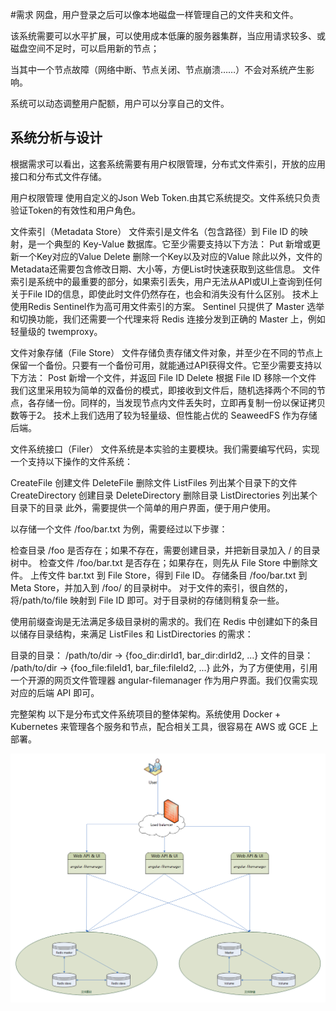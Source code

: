 #需求
网盘，用户登录之后可以像本地磁盘一样管理自己的文件夹和文件。

该系统需要可以水平扩展，可以使用成本低廉的服务器集群，当应用请求较多、或磁盘空间不足时，可以启用新的节点；

当其中一个节点故障（网络中断、节点关闭、节点崩溃……）不会对系统产生影响。

系统可以动态调整用户配额，用户可以分享自己的文件。

## 系统分析与设计
根据需求可以看出，这套系统需要有用户权限管理，分布式文件索引，开放的应用接口和分布式文件存储。

用户权限管理
使用自定义的Json Web Token.由其它系统提交。文件系统只负责验证Token的有效性和用户角色。

文件索引（Metadata Store）
文件索引是文件名（包含路径）到 File ID 的映射，是一个典型的 Key-Value 数据库。它至少需要支持以下方法：
Put 新增或更新一个Key对应的Value
Delete 删除一个Key以及对应的Value
除此以外，文件的Metadata还需要包含修改日期、大小等，方便List时快速获取到这些信息。 文件索引是系统中的最重要的部分，如果索引丢失，用户无法从API或UI上查询到任何关于File ID的信息，即使此时文件仍然存在，也会和消失没有什么区别。
技术上使用Redis Sentinel作为高可用文件索引的方案。
Sentinel 只提供了 Master 选举和切换功能，我们还需要一个代理来将 Redis 连接分发到正确的 Master 上，例如轻量级的 twemproxy。

文件对象存储（File Store）
文件存储负责存储文件对象，并至少在不同的节点上保留一个备份。只要有一个备份可用，就能通过API获得文件。它至少需要支持以下方法：
Post 新增一个文件，并返回 File ID
Delete 根据 File ID 移除一个文件
我们这里采用较为简单的双备份的模式，即接收到文件后，随机选择两个不同的节点，各存储一份。同样的，当发现节点内文件丢失时，立即再复制一份以保证拷贝数等于2。
技术上我们选用了较为轻量级、但性能占优的 SeaweedFS 作为存储后端。

文件系统接口（Filer）
文件系统是本实验的主要模块。我们需要编写代码，实现一个支持以下操作的文件系统：

CreateFile 创建文件
DeleteFile 删除文件
ListFiles 列出某个目录下的文件
CreateDirectory 创建目录
DeleteDirectory 删除目录
ListDirectories 列出某个目录下的目录
此外，需要提供一个简单的用户界面，便于用户使用。

以存储一个文件 /foo/bar.txt 为例，需要经过以下步骤：

检查目录 /foo 是否存在；如果不存在，需要创建目录，并把新目录加入 / 的目录树中。
检查文件 /foo/bar.txt 是否存在；如果存在，则先从 File Store 中删除文件。
上传文件 bar.txt 到 File Store，得到 File ID。
存储条目 /foo/bar.txt 到 Meta Store，并加入到 /foo/ 的目录树中。
对于文件的索引，很自然的，将/path/to/file 映射到 File ID 即可。对于目录树的存储则稍复杂一些。

使用前缀查询是无法满足多级目录树的需求的。我们在 Redis 中创建如下的条目以储存目录结构，来满足 ListFiles 和 ListDirectories 的需求：

目录的目录： /path/to/dir -> {foo_dir:dirId1, bar_dir:dirId2, ...}
文件的目录： /path/to/dir -> {foo_file:fileId1, bar_file:fileId2, ...}
此外，为了方便使用，引用一个开源的网页文件管理器 angular-filemanager 作为用户界面。我们仅需实现对应的后端 API 即可。


完整架构
以下是分布式文件系统项目的整体架构。系统使用 Docker + Kubernetes 来管理各个服务和节点，配合相关工具，很容易在 AWS 或 GCE 上部署。

![](/images/file%20manager.png)

